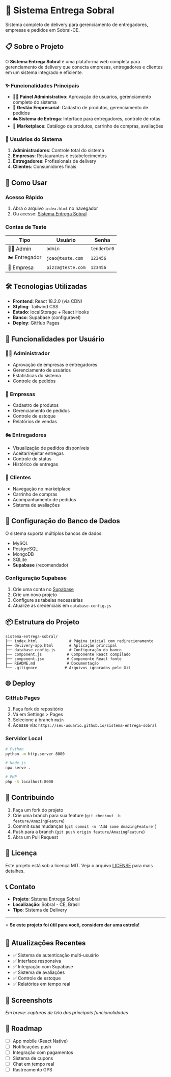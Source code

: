 # 🚚 Sistema Entrega Sobral

Sistema completo de delivery para gerenciamento de entregadores, empresas e pedidos em Sobral-CE.

## 📋 Sobre o Projeto

O **Sistema Entrega Sobral** é uma plataforma web completa para gerenciamento de delivery que conecta empresas, entregadores e clientes em um sistema integrado e eficiente.

### ✨ Funcionalidades Principais

- **👨‍💼 Painel Administrativo**: Aprovação de usuários, gerenciamento completo do sistema
- **🏢 Gestão Empresarial**: Cadastro de produtos, gerenciamento de pedidos
- **🏍️ Sistema de Entrega**: Interface para entregadores, controle de rotas
- **🛒 Marketplace**: Catálogo de produtos, carrinho de compras, avaliações

### 🎯 Usuários do Sistema

1. **Administradores**: Controle total do sistema
2. **Empresas**: Restaurantes e estabelecimentos
3. **Entregadores**: Profissionais de delivery
4. **Clientes**: Consumidores finais

## 🚀 Como Usar

### Acesso Rápido
1. Abra o arquivo `index.html` no navegador
2. Ou acesse: [Sistema Entrega Sobral](https://seu-usuario.github.io/sistema-entrega-sobral)

### Contas de Teste

| Tipo | Usuário | Senha |
|------|---------|-------|
| 👨‍💼 Admin | `admin` | `tenderbr0` |
| 🏍️ Entregador | `joao@teste.com` | `123456` |
| 🏢 Empresa | `pizza@teste.com` | `123456` |

## 🛠️ Tecnologias Utilizadas

- **Frontend**: React 18.2.0 (via CDN)
- **Styling**: Tailwind CSS
- **Estado**: localStorage + React Hooks
- **Banco**: Supabase (configurável)
- **Deploy**: GitHub Pages

## 📱 Funcionalidades por Usuário

### 👨‍💼 Administrador
- Aprovação de empresas e entregadores
- Gerenciamento de usuários
- Estatísticas do sistema
- Controle de pedidos

### 🏢 Empresas
- Cadastro de produtos
- Gerenciamento de pedidos
- Controle de estoque
- Relatórios de vendas

### 🏍️ Entregadores
- Visualização de pedidos disponíveis
- Aceitar/rejeitar entregas
- Controle de status
- Histórico de entregas

### 🛒 Clientes
- Navegação no marketplace
- Carrinho de compras
- Acompanhamento de pedidos
- Sistema de avaliações

## 🔧 Configuração do Banco de Dados

O sistema suporta múltiplos bancos de dados:

- MySQL
- PostgreSQL
- MongoDB
- SQLite
- **Supabase** (recomendado)

### Configuração Supabase

1. Crie uma conta no [Supabase](https://supabase.com)
2. Crie um novo projeto
3. Configure as tabelas necessárias
4. Atualize as credenciais em `database-config.js`

## 📦 Estrutura do Projeto

```
sistema-entrega-sobral/
├── index.html              # Página inicial com redirecionamento
├── delivery-app.html       # Aplicação principal
├── database-config.js      # Configuração do banco
├── component.js           # Componente React compilado
├── component.jsx          # Componente React fonte
├── README.md              # Documentação
└── .gitignore            # Arquivos ignorados pelo Git
```

## 🌐 Deploy

### GitHub Pages
1. Faça fork do repositório
2. Vá em Settings > Pages
3. Selecione a branch `main`
4. Acesse via: `https://seu-usuario.github.io/sistema-entrega-sobral`

### Servidor Local
```bash
# Python
python -m http.server 8000

# Node.js
npx serve .

# PHP
php -S localhost:8000
```

## 🤝 Contribuindo

1. Faça um fork do projeto
2. Crie uma branch para sua feature (`git checkout -b feature/AmazingFeature`)
3. Commit suas mudanças (`git commit -m 'Add some AmazingFeature'`)
4. Push para a branch (`git push origin feature/AmazingFeature`)
5. Abra um Pull Request

## 📄 Licença

Este projeto está sob a licença MIT. Veja o arquivo [LICENSE](LICENSE) para mais detalhes.

## 📞 Contato

- **Projeto**: Sistema Entrega Sobral
- **Localização**: Sobral - CE, Brasil
- **Tipo**: Sistema de Delivery

---

⭐ **Se este projeto foi útil para você, considere dar uma estrela!**

## 🔄 Atualizações Recentes

- ✅ Sistema de autenticação multi-usuário
- ✅ Interface responsiva
- ✅ Integração com Supabase
- ✅ Sistema de avaliações
- ✅ Controle de estoque
- ✅ Relatórios em tempo real

## 🎨 Screenshots

*Em breve: capturas de tela das principais funcionalidades*

## 🚧 Roadmap

- [ ] App mobile (React Native)
- [ ] Notificações push
- [ ] Integração com pagamentos
- [ ] Sistema de cupons
- [ ] Chat em tempo real
- [ ] Rastreamento GPS
